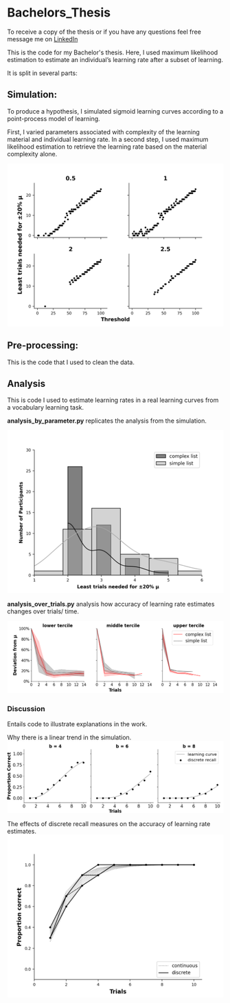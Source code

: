 # Bachelors_Thesis

To receive a copy of the thesis or if you have any questions feel free message me on [LinkedIn](https://www.linkedin.com/in/paul-hosek-pja/)

This is the code for my Bachelor's thesis.
Here, I used maximum likelihood estimation to estimate an individual’s learning rate after a subset of learning.

It is split in several parts:

## Simulation:

To produce a hypothesis, I simulated sigmoid learning curves according to a point-process model of learning.

First, I varied parameters associated with complexity of the learning material and individual learning rate.
In a second step, I used maximum likelihood estimation to retrieve the learning rate based on the material complexity alone.

![simulation](Plots/Simulation_Fig1.png)

## Pre-processing:

This is the code that I used to clean the data.

## Analysis

This is code I used to estimate learning rates in a real learning curves from a vocabulary learning task.

**analysis_by_parameter.py** replicates the analysis from the simulation.

![hist](Plots/Hist_param_Fig2.png)

**analysis_over_trials.py** analysis how accuracy of learning rate estimates changes over trials/ time.

![red](Plots/Red_Fig3.png)


### Discussion

Entails code to illustrate explanations in the work.

Why there is a linear trend in the simulation.
![tail](Plots/tail_Fig4.png)

The effects of discrete recall measures on the accuracy of learning rate estimates.
![discrete](Plots/discrete_Fig5.png)
